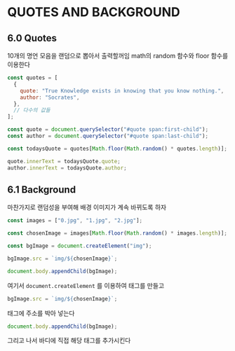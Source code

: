 # QUOTES AND BACKGROUND

## 6.0 Quotes

10개의 명언 모음을 랜덤으로 뽑아서 출력할꺼임
math의 random 함수와 floor 함수를 이용한다

```js
const quotes = [
  {
    quote: "True Knowledge exists in knowing that you know nothing.",
    author: "Socrates",
  },
  // 다수의 값들
];

const quote = document.querySelector("#quote span:first-child");
const author = document.querySelector("#quote span:last-child");

const todaysQuote = quotes[Math.floor(Math.random() * quotes.length)];

quote.innerText = todaysQuote.quote;
author.innerText = todaysQuote.author;
```

## 6.1 Background

마찬가지로 랜덤성을 부여해 배경 이미지가 계속 바뀌도록 하자

```js
const images = ["0.jpg", "1.jpg", "2.jpg"];

const chosenImage = images[Math.floor(Math.random() * images.length)];

const bgImage = document.createElement("img");

bgImage.src = `img/${chosenImage}`;

document.body.appendChild(bgImage);
```

여기서 `document.createElement` 를 이용하여
태그를 만들고

```js
bgImage.src = `img/${chosenImage}`;
```

태그에 주소를 박아 넣는다

```js
document.body.appendChild(bgImage);
```

그리고 나서 바디에 직접 해당 태그를 추가시킨다
